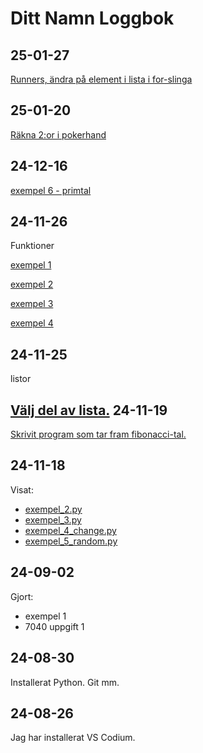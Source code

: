Ditt Namn Loggbok
==================
25-01-27
---------

[Runners, ändra på element i lista i for-slinga](7100_listor/exempel_9_runners.py)

25-01-20
----------

[Räkna 2:or i pokerhand](7100_listor/exempel_8_count.py)

24-12-16
-----------
[exempel 6 - primtal](7080_funktioner/ex_6_primtal.py)

24-11-26
-----------
Funktioner

[exempel 1](7080_funktioner/ex_1.py)

[exempel 2](7080_funktioner/ex_2.py)

[exempel 3](7080_funktioner/ex_3.py)

[exempel 4](7080_funktioner/ex_4.py)

24-11-25
-----------
listor

[Välj del av lista.](7100_listor/exempel_7_slice.py)
24-11-19
---------
[Skrivit program som tar fram fibonacci-tal.](7100_listor/fibonacci.py)

24-11-18
------------
Visat:

* [exempel_2.py](7100_listor/exempel_2.py)
* [exempel_3.py](7100_listor/exempel_3.py)
* [exempel_4_change.py](7100_listor/exempel_4_change.py)
* [exempel_5_random.py](7100_listor/exempel_5_random.py)

24-09-02
--------
Gjort:

* exempel 1
* 7040 uppgift 1

24-08-30
---------
Installerat Python. Git mm.

24-08-26
-------------
Jag har installerat VS Codium.